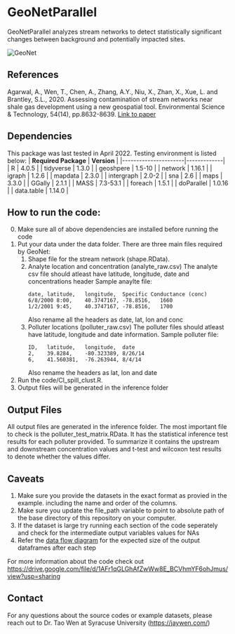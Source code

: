 #  GeoNetParallel

GeoNetParallel analyzes stream networks to detect statistically significant
changes between background and potentially impacted sites.

![GeoNet](es9b06761_0004.gif)

## References

Agarwal, A., Wen, T., Chen, A., Zhang, A.Y., Niu, X., Zhan, X., Xue, L. and Brantley, S.L., 2020. Assessing contamination of stream networks near shale gas development using a new geospatial tool. Environmental Science & Technology, 54(14), pp.8632-8639. [Link to
paper](https://pubs.acs.org/doi/10.1021/acs.est.9b06761?fig=tgr1&ref=pdf)

## Dependencies
This package was last tested in April 2022. Testing environment is listed below:
| __Required Package__ | __Version__ |
|----------------------|-------------|
| R                    | 4.0.5       |
| tidyverse            | 1.3.0       |
| geoshpere            | 1.5-10      |
| network              | 1.16.1      |
| igraph               | 1.2.6       |
| mapdata              | 2.3.0       |
| intergraph           | 2.0-2       |
| sna                  | 2.6         |
| maps                 | 3.3.0       |
| GGally               | 2.1.1       |
| MASS                 | 7.3-53.1    |
| foreach              | 1.5.1       |
| doParallel           | 1.0.16      |
| data.table           | 1.14.0      |

## How to run the code:

0. Make sure all of above dependencies are installed before running the code
1. Put your data under the data folder. There are three main files required by GeoNet:
   1. Shape file for the stream network (shape.RData). 
   2. Analyte location and concentration (analyte_raw.csv)
      The analyte csv file should atleast have latitude, longitude, date and concentrations header
      Sample anaylte file:
      ```
      date,	latitude,	longitude,	Specific Conductance (conc)
      6/8/2000 8:00,	40.3747167,	-78.8516,	1660
      1/2/2001 9:45,	40.3747167,	-78.8516,	1700

      ```
      Also rename all the headers as date, lat, lon and conc
   3. Polluter locations (polluter_raw.csv)
      The polluter files should atleast have latitude, longitude and date information.
      Sample polluter file:
      ```
      ID,	latitude,	longitude,	date
      2,	39.8284,	-80.323389,	8/26/14
      6,	41.560381,	-76.263944,	8/4/14
      ```
      Also rename the headers as lat, lon and date
2. Run the code/Cl_spill_clust.R.
3. Output files will be generated in the inference folder

## Output Files
All output files are generated in the inference folder. The most important file to check is the polluter_test_matrix.RData.
It has the statistical inference test results for each polluter provided. To summarize it contains the upstream and
downstream concentration values and t-test and wilcoxon test results to denote whether the values differ.

## Caveats
1. Make sure you provide the datasets in the exact format as provied in the example. including the name and order of the columns.
2. Make sure you update the file_path variable to point to absolute path of the base directory of this repository on your computer.
3. If the dataset is large try running each section of the code seperately and check for the intermediate output variables values for NAs
4. Refer the [data flow diagram](https://drive.google.com/file/d/1AFr1qGLGhAfZwWw8E_BCVhmYF6ohJmus/view?usp=sharing) for the expected size
   of the output dataframes after each step

For more information about the code check out https://drive.google.com/file/d/1AFr1qGLGhAfZwWw8E_BCVhmYF6ohJmus/view?usp=sharing

## Contact
For any questions about the source codes or example datasets, please reach out to Dr. Tao Wen at Syracuse University (https://jaywen.com/)
